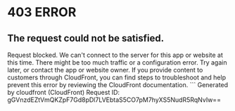 # 403 ERROR

## The request could not be satisfied.

Request blocked. We can't connect to the server for this app or website at this time. There might be too much traffic or a configuration error. Try again later, or contact the app or website owner. If you provide content to customers through CloudFront, you can find steps to troubleshoot and help prevent this error by reviewing the CloudFront documentation. ```
Generated by cloudfront (CloudFront)
Request ID: gGVnzdEZtVmQKZpF7Gd8pDl7LVEbtaS5CO7pM7hyXS5NudR5RqNvIw==

```

